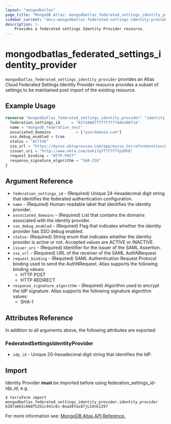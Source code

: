 ```yaml
---
layout: "mongodbatlas"
page_title: "MongoDB Atlas: mongodbatlas_federated_settings_identity_provider"
sidebar_current: "docs-mongodbatlas-federated-settings-identity-provider"
description: |-
    Provides a federated settings Identity Provider resource.
---
```


# mongodbatlas_federated_settings_identity_provider

`mongodbatlas_federated_settings_identity_provider` provides an Atlas Cloud Federated Settings Identity Provider resource provides a subset of settings to be maintained post import of the existing resource.
## Example Usage

```terraform
resource "mongodbatlas_federated_settings_identity_provider" "identity_provider" {
  federation_settings_id     = "627a9687f7f7f7f774de306f14"
  name = "mongodb_federation_test"
  associated_domains           = ["yourdomain.com"]
  sso_debug_enabled = true
  status = "ACTIVE"
  sso_url = "https://mysso.oktapreview.com/app/mysso_terraformtestsso/exk17q7f7f7f7f50h8/sso/saml"
  issuer_uri = "http://www.okta.com/exk17q7f7f7f7fp50h8"
  request_binding = "HTTP-POST"
  response_signature_algorithm = "SHA-256"
}
```

## Argument Reference

* `federation_settings_id` - (Required) Unique 24-hexadecimal digit string that identifies the federated authentication configuration.
* `name` - (Required) Human-readable label that identifies the identity provider.
* `associated_domains` - (Required) List that contains the domains associated with the identity provider.
* `sso_debug_enabled` - (Required) Flag that indicates whether the identity provider has SSO debug enabled.
* `status`- (Required) String enum that indicates whether the identity provider is active or not. Accepted values are ACTIVE or INACTIVE.
* `issuer_uri` - (Required) Identifier for the issuer of the SAML Assertion.
* `sso_url` - (Required) URL of the receiver of the SAML AuthNRequest.
* `request_binding` - (Required) SAML Authentication Request Protocol binding used to send the AuthNRequest. Atlas supports the following binding values:
    - HTTP POST
    - HTTP REDIRECT
* `response_signature_algorithm` - (Required) Algorithm used to encrypt the IdP signature. Atlas supports the following signature algorithm values:
    - SHA-1


## Attributes Reference

In addition to all arguments above, the following attributes are exported:


### FederatedSettingsIdentityProvider

* `idp_id` - Unique 20-hexadecimal digit string that identifies the IdP.

## Import

Identity Provider **must** be imported before using federation_settings_id-idp_id, e.g.

```
$ terraform import mongodbatlas_federated_settings_identity_provider.identity_provider 6287a663c660f52b1c441c6c-0oad4fas87jL5Xnk1297
```

For more information see: [MongoDB Atlas API Reference.](https://www.mongodb.com/docs/atlas/reference/api/federation-configuration/)